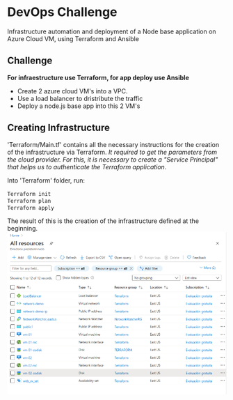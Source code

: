 # DevOps Challenge
Infrastructure automation and deployment of a Node base application on Azure Cloud VM, using Terraform and Ansible

## Challenge
**For infraestructure use Terraform, for app deploy use Ansible**
- Create 2  azure cloud VM's into a VPC.
- Use a load balancer to dristribute the traffic
- Deploy a node.js base app into this 2 VM's 

## Creating Infrastructure
'Terraform/Main.tf' contains all the necessary instructions for the creation of the infrastructure via Terraform.
_It required to get the parameters from the cloud provider. For this, it is necessary to create a "Service Principal" that helps us to authenticate the Terraform application._

Into 'Terraform' folder, run:

```
Terraform init
Terraform plan
Terraform apply
```

The result of this is the creation of the infrastructure defined at the beginning.
![alt text](media/img01.png)


